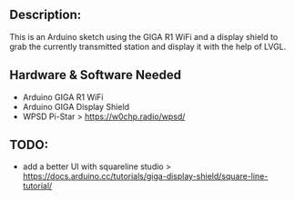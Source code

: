 ## Description:
This is an Arduino sketch using the GIGA R1 WiFi and a display shield to grab the currently transmitted station and display it with the help of LVGL.

## Hardware & Software Needed
- Arduino GIGA R1 WiFi
- Arduino GIGA Display Shield
- WPSD Pi-Star > https://w0chp.radio/wpsd/

## TODO:
- add a better UI with squareline studio > https://docs.arduino.cc/tutorials/giga-display-shield/square-line-tutorial/
